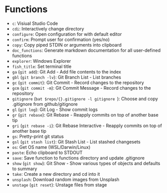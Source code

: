 # Functions

- `c`: Visiual Studio Code
- `cdi`: Interactively change directory
- `configure`: Open configuration for with default editor
- `confirm`: Prompt user for confirmation (yes/no)
- `copy`: Copy piped STDIN or arguments into clipboard
- `doc_functions`: Generate markdown documentation for all user-defined functions
- `explorer`: Windows Explorer
- `fish_title`: Set terminal title
- `ga` (`git add`): Git Add - Add file contents to the index
- `gbl` (`git branch -lv`): Git Branch List - List branches
- `gc` (`git commit`): Git Commit - Record changes to the repository
- `gcm` (`git commit -m`): Git Commit Message - Record changes to the repository
- `gitignore` (`bat $repo/{}.gitignore -l gitignore `): Choose and copy .gitignore from github/gitignore
- `gl` (`git log`): Git Log - Show commit logs
- `gr` (`git rebase`): Git Rebase - Reapply commits on top of another base tip
- `gri` (`git rebase -i`): Git Rebase Interactive - Reapply commits on top of another base tip
- `gs`: Pretty-print git status
- `gsl` (`git stash list`): Git Stash List - List stashed changesets
- `os`: Get OS name (WSL/Darwin/Linux)
- `paste`: Echo clipboard to STDOUT
- `save`: Save function to functions directory and update .gitignore
- `show` (`git show`): Git Show - Show various types of objects and defaults to summary
- `take`: Create a new directory and cd into it
- `unsplash`: Download random images from Unsplash
- `unstage` (`git reset`): Unstage files from stage
